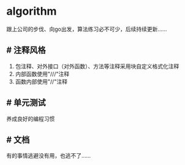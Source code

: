 # algorithm
跟上公司的步伐、向go出发，算法练习必不可少，后续持续更新……

## # 注释风格
1. 包注释、对外接口（对外函数）、方法等注释采用块自定义格式化注释
2. 内部函数使用"///"注释
3. 函数内部使用"//"注释

## # 单元测试
养成良好的编程习惯

## # 文档
有的事情逃避没有用，也逃不了……
